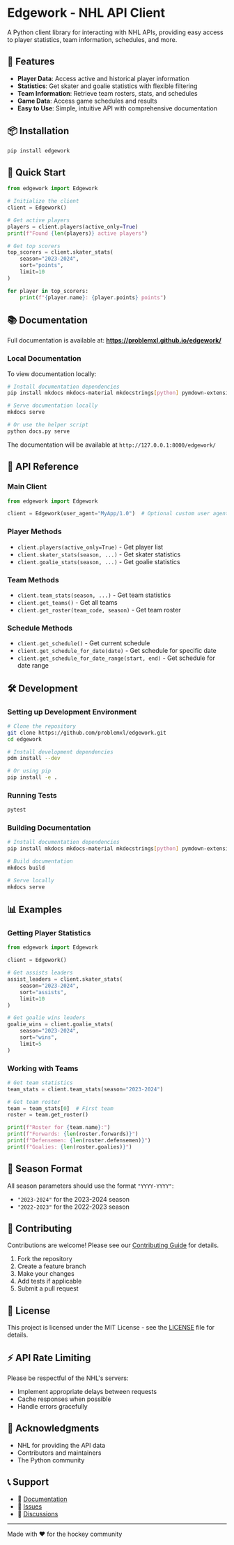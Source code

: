 # Edgework - NHL API Client

A Python client library for interacting with NHL APIs, providing easy access to player statistics, team information, schedules, and more.

## 🏒 Features

- **Player Data**: Access active and historical player information
- **Statistics**: Get skater and goalie statistics with flexible filtering
- **Team Information**: Retrieve team rosters, stats, and schedules
- **Game Data**: Access game schedules and results
- **Easy to Use**: Simple, intuitive API with comprehensive documentation

## 📦 Installation

```bash
pip install edgework
```

## 🚀 Quick Start

```python
from edgework import Edgework

# Initialize the client
client = Edgework()

# Get active players
players = client.players(active_only=True)
print(f"Found {len(players)} active players")

# Get top scorers
top_scorers = client.skater_stats(
    season="2023-2024",
    sort="points",
    limit=10
)

for player in top_scorers:
    print(f"{player.name}: {player.points} points")
```

## 📚 Documentation

Full documentation is available at: **https://problemxl.github.io/edgework/**

### Local Documentation

To view documentation locally:

```bash
# Install documentation dependencies
pip install mkdocs mkdocs-material mkdocstrings[python] pymdown-extensions

# Serve documentation locally
mkdocs serve

# Or use the helper script
python docs.py serve
```

The documentation will be available at `http://127.0.0.1:8000/edgework/`

## 🔧 API Reference

### Main Client

```python
from edgework import Edgework

client = Edgework(user_agent="MyApp/1.0")  # Optional custom user agent
```

### Player Methods

- `client.players(active_only=True)` - Get player list
- `client.skater_stats(season, ...)` - Get skater statistics
- `client.goalie_stats(season, ...)` - Get goalie statistics

### Team Methods

- `client.team_stats(season, ...)` - Get team statistics
- `client.get_teams()` - Get all teams
- `client.get_roster(team_code, season)` - Get team roster

### Schedule Methods

- `client.get_schedule()` - Get current schedule
- `client.get_schedule_for_date(date)` - Get schedule for specific date
- `client.get_schedule_for_date_range(start, end)` - Get schedule for date range

## 🛠️ Development

### Setting up Development Environment

```bash
# Clone the repository
git clone https://github.com/problemxl/edgework.git
cd edgework

# Install development dependencies
pdm install --dev

# Or using pip
pip install -e .
```

### Running Tests

```bash
pytest
```

### Building Documentation

```bash
# Install documentation dependencies
pip install mkdocs mkdocs-material mkdocstrings[python] pymdown-extensions

# Build documentation
mkdocs build

# Serve locally
mkdocs serve
```

## 📊 Examples

### Getting Player Statistics

```python
from edgework import Edgework

client = Edgework()

# Get assists leaders
assist_leaders = client.skater_stats(
    season="2023-2024",
    sort="assists",
    limit=10
)

# Get goalie wins leaders
goalie_wins = client.goalie_stats(
    season="2023-2024",
    sort="wins",
    limit=5
)
```

### Working with Teams

```python
# Get team statistics
team_stats = client.team_stats(season="2023-2024")

# Get team roster
team = team_stats[0]  # First team
roster = team.get_roster()

print(f"Roster for {team.name}:")
print(f"Forwards: {len(roster.forwards)}")
print(f"Defensemen: {len(roster.defensemen)}")
print(f"Goalies: {len(roster.goalies)}")
```

## 🎯 Season Format

All season parameters should use the format `"YYYY-YYYY"`:
- `"2023-2024"` for the 2023-2024 season
- `"2022-2023"` for the 2022-2023 season

## 🤝 Contributing

Contributions are welcome! Please see our [Contributing Guide](https://problemxl.github.io/edgework/contributing/) for details.

1. Fork the repository
2. Create a feature branch
3. Make your changes
4. Add tests if applicable
5. Submit a pull request

## 📄 License

This project is licensed under the MIT License - see the [LICENSE](LICENSE) file for details.

## ⚡ API Rate Limiting

Please be respectful of the NHL's servers:
- Implement appropriate delays between requests
- Cache responses when possible
- Handle errors gracefully

## 🙏 Acknowledgments

- NHL for providing the API data
- Contributors and maintainers
- The Python community

## 📞 Support

- 📖 [Documentation](https://problemxl.github.io/edgework/)
- 🐛 [Issues](https://github.com/problemxl/edgework/issues)
- 💬 [Discussions](https://github.com/problemxl/edgework/discussions)

---

Made with ❤️ for the hockey community
